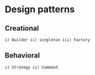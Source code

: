 # Design patterns

## Creational 
```
i) Builder ii) singleton iii) Factory
```
## Behavioral
```
i) Strategy ii) Command
```
